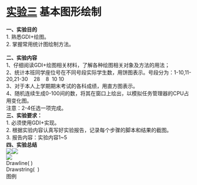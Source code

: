 <a name="pXw6N"></a>
# [实验三]() 基本图形绘制
**一、实验目的**<br />1. 熟悉GDI+绘图。<br />2. 掌握常用统计图绘制方法。<br /> <br />**二、实验内容**<br />1、仔细阅读GDI+绘图相关材料，了解各种绘图相关对象及方法的用法；<br />2、统计本班同学座位号在不同号段实际学生数，用饼图表示。号段分为：1-10,11-20,21-30    28    8  10 10<br />3、对于本人上学期期末考试的各科成绩，用直方图表示。<br />4、随机连续生成0-100间的数，将其在窗口上绘出，以模拟任务管理器的CPU占用变化图。<br />注意：2-4任选一项完成。<br />**三、实验要求：**<br />1. 必须使用GDI+实现。<br />2. 根据实验内容认真写好实验报告，记录每个步骤的脚本和结果的截图。<br />3. 报告内容：实验内容1~5<br />**四、实验总结**<br />![](https://cdn.nlark.com/yuque/0/2021/png/23075474/1639734737813-c08907e7-ead3-4b88-9e72-4bf8b7470da1.png#height=119&width=234)![](https://cdn.nlark.com/yuque/0/2021/png/23075474/1639734738033-1e6779cb-8cf4-4867-b7c5-97ea1821562c.png#height=24&width=24)<br />![](https://cdn.nlark.com/yuque/0/2021/png/23075474/1639734738338-0d1e6983-da50-496f-8dbf-d830212cf22d.png#height=155&width=225)<br />Drawline( )<br />Drawstring(  )<br />图例
